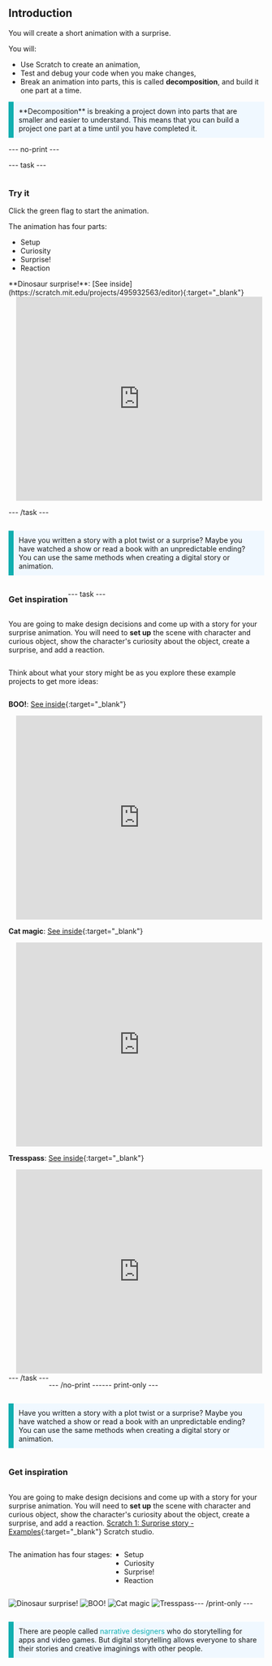 ## Introduction

You will create a short animation with a surprise.

You will:

+ Use Scratch to create an animation,
+ Test and debug your code when you make changes,
+ Break an animation into parts, this is called **decomposition**, and build it one part at a time.


<p style="border-left: solid; border-width:10px; border-color: #0faeb0; background-color: aliceblue; padding: 10px;">
**Decomposition** is breaking a project down into parts that are smaller and easier to understand. This means that you can build a project one part at a time until you have completed it. 
</p>

--- no-print ---

--- task ---

<div style="display: flex; flex-wrap: wrap">
<div style="flex-basis: 200px; flex-grow: 1">  

### Try it 

Click the green flag to start the animation.

The animation has four parts:
+ Setup
+ Curiosity
+ Surprise!
+ Reaction

</div>
<div>
**Dinosaur surprise!**: [See inside](https://scratch.mit.edu/projects/495932563/editor){:target="_blank"}
<div class="scratch-preview" style="margin-left: 15px;">
  <iframe allowtransparency="true" width="485" height="402" src="https://scratch.mit.edu/projects/embed/495932563/?autostart=false" frameborder="0"></iframe>
</div>

</div>

--- /task ---

<p style="border-left: solid; border-width:10px; border-color: #0faeb0; background-color: aliceblue; padding: 10px;">
Have you written a story with a plot twist or a surprise? Maybe you have watched a show or read a book with an unpredictable ending? You can use the same methods when creating a digital story or animation. 
</p>

### Get inspiration 

--- task ---

You are going to make design decisions and come up with a story for your surprise animation.  You will need to **set up** the scene with character and curious object, show the character's curiosity about the object, create a surprise, and add a reaction. 

Think about what your story might be as you explore these example projects to get more ideas:

**BOO!**: [See inside](https://scratch.mit.edu/projects/498655116/editor){:target="_blank"}
<div class="scratch-preview" style="margin-left: 15px;">
  <iframe allowtransparency="true" width="485" height="402" src="https://scratch.mit.edu/projects/embed/498655116/?autostart=false" frameborder="0"></iframe>
</div>

**Cat magic**: [See inside](https://scratch.mit.edu/projects/498615133/editor){:target="_blank"}
<div class="scratch-preview" style="margin-left: 15px;">
  <iframe allowtransparency="true" width="485" height="402" src="https://scratch.mit.edu/projects/embed/498615133/?autostart=false" frameborder="0"></iframe>
</div>

**Tresspass**: [See inside](https://scratch.mit.edu/projects/498616008/editor){:target="_blank"}
<div class="scratch-preview" style="margin-left: 15px;">
  <iframe allowtransparency="true" width="485" height="402" src="https://scratch.mit.edu/projects/embed/498616008/?autostart=false" frameborder="0"></iframe>
</div>
--- /task ---

--- /no-print ---

--- print-only ---

<p style="border-left: solid; border-width:10px; border-color: #0faeb0; background-color: aliceblue; padding: 10px;">
Have you written a story with a plot twist or a surprise? Maybe you have watched a show or read a book with an unpredictable ending? You can use the same methods when creating a digital story or animation. 
</p>

### Get inspiration 

You are going to make design decisions and come up with a story for your surprise animation.  You will need to **set up** the scene with character and curious object, show the character's curiosity about the object, create a surprise, and add a reaction.  [Scratch 1: Surprise story - Examples](https://scratch.mit.edu/studios/29075822/){:target="_blank"} Scratch studio.

The animation has four stages:
+ Setup
+ Curiosity
+ Surprise!
+ Reaction

![Dinosaur surprise!](images/dinosaur-surprise.png)
![BOO!](images/boo.png)
![Cat magic](images/cat-magic.png)
![Tresspass](images/tresspass.png)

--- /print-only ---

<p style="border-left: solid; border-width:10px; border-color: #0faeb0; background-color: aliceblue; padding: 10px;">
There are people called <span style="color: #0faeb0">narrative designers</span> who do storytelling for apps and video games. But digital storytelling allows everyone to share their stories and creative imaginings with other people.
</p>
 
